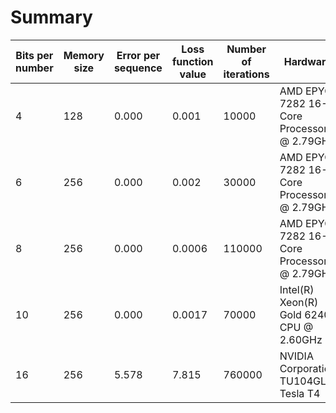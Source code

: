 # Summary

| Bits per number | Memory size | Error per sequence | Loss function value | Number of iterations | Hardware                                  |
| --------------- | ----------- | ------------------ | ------------------- | -------------------- | ----------------------------------------- |
| 4               | 128         | 0.000              | 0.001               | 10000                | AMD EPYC 7282 16-Core Processor @ 2.79GHz |
| 6               | 256         | 0.000              | 0.002               | 30000                | AMD EPYC 7282 16-Core Processor @ 2.79GHz |
| 8               | 256         | 0.000              | 0.0006              | 110000               | AMD EPYC 7282 16-Core Processor @ 2.79GHz |
| 10              | 256         | 0.000              | 0.0017              | 70000                | Intel(R) Xeon(R) Gold 6240 CPU @ 2.60GHz  |
| 16              | 256         | 5.578              | 7.815               | 760000               | NVIDIA Corporation TU104GL Tesla T4       |
